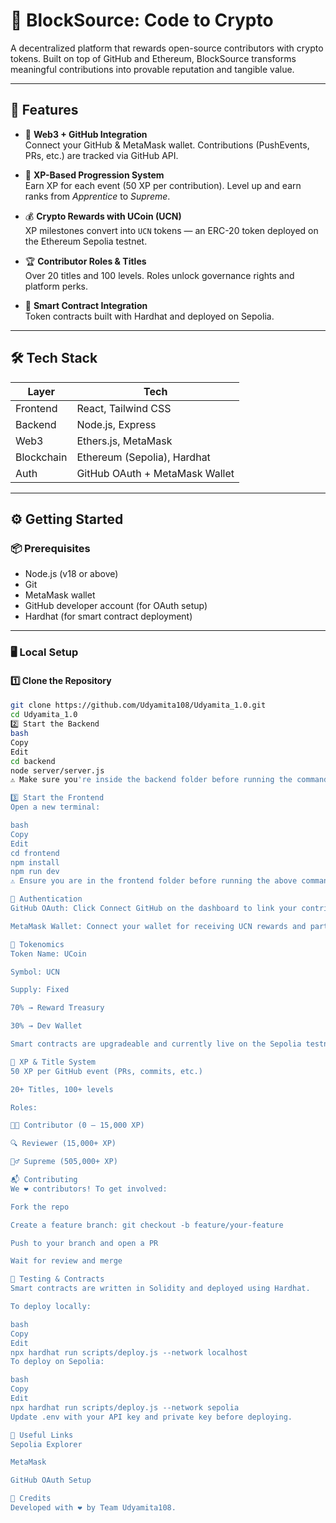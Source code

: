# 🚀 BlockSource: Code to Crypto

A decentralized platform that rewards open-source contributors with crypto tokens. Built on top of GitHub and Ethereum, BlockSource transforms meaningful contributions into provable reputation and tangible value.

---

## 🌟 Features

- 🔗 **Web3 + GitHub Integration**  
  Connect your GitHub & MetaMask wallet. Contributions (PushEvents, PRs, etc.) are tracked via GitHub API.

- 🧠 **XP-Based Progression System**  
  Earn XP for each event (50 XP per contribution). Level up and earn ranks from *Apprentice* to *Supreme*.

- 💰 **Crypto Rewards with UCoin (UCN)**  
  XP milestones convert into `UCN` tokens — an ERC-20 token deployed on the Ethereum Sepolia testnet.

- 🏆 **Contributor Roles & Titles**  
  Over 20 titles and 100 levels. Roles unlock governance rights and platform perks.

- 🧪 **Smart Contract Integration**  
  Token contracts built with Hardhat and deployed on Sepolia.

---

## 🛠 Tech Stack

| Layer      | Tech                           |
|------------|--------------------------------|
| Frontend   | React, Tailwind CSS            |
| Backend    | Node.js, Express               |
| Web3       | Ethers.js, MetaMask            |
| Blockchain | Ethereum (Sepolia), Hardhat    |
| Auth       | GitHub OAuth + MetaMask Wallet |

---

## ⚙️ Getting Started

### 📦 Prerequisites

- Node.js (v18 or above)
- Git
- MetaMask wallet
- GitHub developer account (for OAuth setup)
- Hardhat (for smart contract deployment)

---

### 🖥️ Local Setup

#### 1️⃣ Clone the Repository

```bash
git clone https://github.com/Udyamita108/Udyamita_1.0.git
cd Udyamita_1.0
2️⃣ Start the Backend
bash
Copy
Edit
cd backend
node server/server.js
⚠️ Make sure you're inside the backend folder before running the command.

3️⃣ Start the Frontend
Open a new terminal:

bash
Copy
Edit
cd frontend
npm install
npm run dev
⚠️ Ensure you are in the frontend folder before running the above command.

🔐 Authentication
GitHub OAuth: Click Connect GitHub on the dashboard to link your contributions.

MetaMask Wallet: Connect your wallet for receiving UCN rewards and participating in governance.

💸 Tokenomics
Token Name: UCoin

Symbol: UCN

Supply: Fixed

70% → Reward Treasury

30% → Dev Wallet

Smart contracts are upgradeable and currently live on the Sepolia testnet.

🧮 XP & Title System
50 XP per GitHub event (PRs, commits, etc.)

20+ Titles, 100+ levels

Roles:

👨‍💻 Contributor (0 – 15,000 XP)

🔍 Reviewer (15,000+ XP)

🧙‍♂️ Supreme (505,000+ XP)

📬 Contributing
We ❤️ contributors! To get involved:

Fork the repo

Create a feature branch: git checkout -b feature/your-feature

Push to your branch and open a PR

Wait for review and merge

🧪 Testing & Contracts
Smart contracts are written in Solidity and deployed using Hardhat.

To deploy locally:

bash
Copy
Edit
npx hardhat run scripts/deploy.js --network localhost
To deploy on Sepolia:

bash
Copy
Edit
npx hardhat run scripts/deploy.js --network sepolia
Update .env with your API key and private key before deploying.

🔗 Useful Links
Sepolia Explorer

MetaMask

GitHub OAuth Setup

🙌 Credits
Developed with ❤️ by Team Udyamita108.

